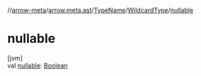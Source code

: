 //[arrow-meta](../../../../index.md)/[arrow.meta.ast](../../index.md)/[TypeName](../index.md)/[WildcardType](index.md)/[nullable](nullable.md)

# nullable

[jvm]\
val [nullable](nullable.md): [Boolean](https://kotlinlang.org/api/latest/jvm/stdlib/kotlin/-boolean/index.html)
